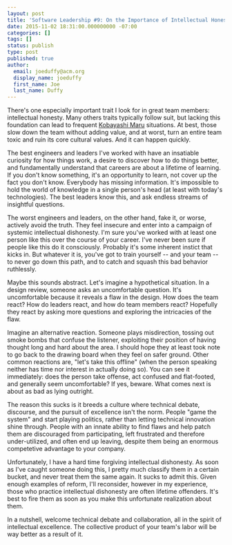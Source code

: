 ```yaml
---
layout: post
title: 'Software Leadership #9: On the Importance of Intellectual Honesty'
date: 2015-11-02 18:31:00.000000000 -07:00
categories: []
tags: []
status: publish
type: post
published: true
author:
  email: joeduffy@acm.org
  display_name: joeduffy
  first_name: Joe
  last_name: Duffy
---
```

There's one especially important trait I look for in great team members:
intellectual honesty.  Many others traits typically follow suit, but lacking
this foundation can lead to frequent [Kobayashi Maru](
https://en.wikipedia.org/wiki/Kobayashi_Maru) situations.  At best,
those slow down the team without adding value, and at worst, turn an entire team
toxic and ruin its core cultural values.  And it can happen quickly.

The best engineers and leaders I've worked with have an insatiable curiosity for
how things work, a desire to discover how to do things better, and fundamentally
understand that careers are about a lifetime of learning.  If you don't know
something, it's an opportunity to learn, not cover up the fact you don't know.
Everybody has missing information.  It's impossible to hold the world of
knowledge in a single person's head (at least with today's technologies).  The
best leaders know this, and ask endless streams of insightful questions.

The worst engineers and leaders, on the other hand, fake it, or worse, actively
avoid the truth.  They feel insecure and enter into a campaign of systemic
intellectual dishonesty.  I'm sure you've worked with at least one person like
this over the course of your career.  I've never been sure if people like this
do it consciously.  Probably it's some inherent instict that kicks in.  But
whatever it is, you've got to train yourself -- and your team -- to never go
down this path, and to catch and squash this bad behavior ruthlessly.

Maybe this sounds abstract.  Let's imagine a hypothetical situation.  In a
design review, someone asks an uncomfortable question.  It's uncomfortable
because it reveals a flaw in the design.  How does the team react?  How do
leaders react, and how do team members react?  Hopefully they react by asking
more questions and exploring the intricacies of the flaw.

Imagine an alternative reaction.  Someone plays misdirection, tossing out smoke
bombs that confuse the listener, exploiting their position of having thought
long and hard about the area.  I should hope they at least took note to go back
to the drawing board when they feel on safer ground.  Other common reactions
are, "let's take this offline" (when the person speaking neither has time nor
interest in actually doing so).  You can see it immediately: does the person
take offense, act confused and flat-footed, and generally seem uncomfortable?
If yes, beware.  What comes next is about as bad as lying outright.

The reason this sucks is it breeds a culture where technical debate, discourse,
and the pursuit of excellence isn't the norm.  People "game the system" and
start playing politics, rather than letting technical innovation shine through.
People with an innate ability to find flaws and help patch them are discouraged
from participating, left frustrated and therefore under-utilized, and often end
up leaving, despite them being an enormous competetive advantage to your
company.

Unfortunately, I have a hard time forgiving intellectual dishonesty.  As soon as
I've caught someone doing this, I pretty much classify them in a certain bucket,
and never treat them the same again.  It sucks to admit this.  Given enough
examples of reform, I'll reconsider, however in my experience, those who practice
intellectual dishonesty are often lifetime offenders.  It's best to fire them
as soon as you make this unfortunate realization about them.

In a nutshell, welcome technical debate and collaboration, all in the spirit of
intellectual excellence.  The collective product of your team's labor will be
way better as a result of it.

